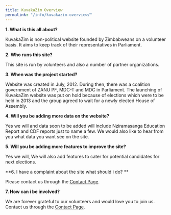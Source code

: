 ```yaml
---
title: KuvakaZim Overview
permalink: "/info/kuvakazim-overview/"
---
```


**1. What is this all about?**

KuvakaZim is non-political website founded by Zimbabweans on a volunteer basis. It aims to keep track of their representatives in Parliament.

**2. Who runs this site?**

This site is run by volunteers and also a number of partner organizations. 

**3. When was the project started?**

Website was created in July, 2012. During then, there was a coalition government of ZANU PF, MDC-T and MDC in Parliament.  The launching of KuvakaZim website was put on hold because of elections which were to be held in 2013 and the group agreed to wait for a newly elected House of Assembly.

**4. Will you be adding more data on the website?**

Yes we will and data soon to be added will include Nziramasanga Education Report and CDF reports just to name a few. We would also like to hear from you what data you want see on the site. 

**5. Will you be adding more features to improve the site?**

Yes we will, We will also add features to cater for potential candidates for next elections.

**6. I have a complaint about the site what should i do? **

Please contact us through the [Contact Page](/info/contact).

**7. How can i be involved?**

We are forever grateful to our volunteers and would love you to join us. Contact us through the [Contact Page](/info/contact).
